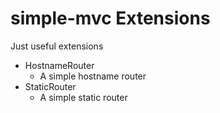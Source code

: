 # simple-mvc Extensions

Just useful extensions

 * HostnameRouter
   * A simple hostname router
 * StaticRouter
   * A simple static router


